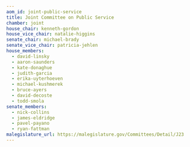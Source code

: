 ```yaml
---
aom_id: joint-public-service
title: Joint Committee on Public Service
chamber: joint
house_chair: kenneth-gordon
house_vice_chair: natalie-higgins
senate_chair: michael-brady
senate_vice_chair: patricia-jehlen
house_members:
  - david-linsky
  - aaron-saunders
  - kate-donaghue
  - judith-garcia
  - erika-uyterhoeven
  - michael-kushmerek
  - bruce-ayers
  - david-decoste
  - todd-smola
senate_members:
  - nick-collins
  - james-eldridge
  - pavel-payano
  - ryan-fattman
malegislature_url: https://malegislature.gov/Committees/Detail/J23
---
```

